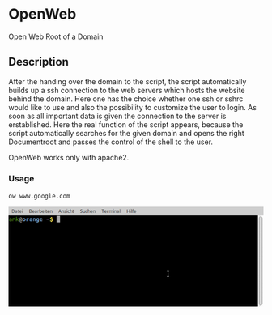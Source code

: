 # OpenWeb

Open Web Root of a Domain

## Description

After the handing over the domain to the script, the script automatically builds up a ssh connection to the web servers which hosts the website behind the domain.
Here one has the choice whether one ssh or sshrc would like to use and also the possibility to customize the user to login.
As soon as all important data is given the connection to the server is erstablished.
Here the real function of the script appears, because the script automatically searches for the given domain and opens the right Documentroot and passes the control of the shell to the user.

OpenWeb works only with apache2.

### Usage
```
ow www.google.com
```
![Demo](https://raw.githubusercontent.com/iMi-digital/tools/master/doc/ow-demo.gif)
